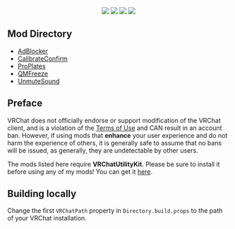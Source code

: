 <p align="center">
    <img src="https://img.shields.io/static/v1?label=melonloader&message=v0.5.4&color=green&style=flat-square">
    <img src="https://img.shields.io/static/v1?label=vrchat&message=1192&color=00c9ab&style=flat-square">
    <img src="https://img.shields.io/github/workflow/status/tetra-fox/VRCMods/Build?style=flat-square">
    <img src="https://img.shields.io/github/downloads/tetra-fox/VRCMods/total?color=informational&style=flat-square">
</p>

## Mod Directory
- [AdBlocker](../../tree/master/AdBlocker)
- [CalibrateConfirm](../../tree/master/CalibrateConfirm)
- [ProPlates](../../tree/master/ProPlates)
- [QMFreeze](../../tree/master/QMFreeze)
- [UnmuteSound](../../tree/master/UnmuteSound)
<!-- - [ComfierVRMenu])(../../tree/master/ComfierVRMenu) SOON™ -->
<!-- - [VXP])(../../tree/master/VXP) SOON™ -->
  
## Preface
VRChat does not officially endorse or support modification of the VRChat client, and is a violation of the [Terms of Use](https://hello.vrchat.com/legal) and CAN result in an account ban. However, if using mods that **enhance** your user experience and do not harm the experience of others, it is generally safe to assume that no bans will be issued, as generally, they are undetectable by other users.

The mods listed here require **VRChatUtilityKit**. Please be sure to install it before using any of my mods! You can get it [here](https://github.com/SleepyVRC/Mods/releases).

## Building locally
Change the first `VRChatPath` property in `Directory.build.props` to the path of your VRChat installation.
